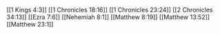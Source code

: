[[1 Kings 4:3]]
[[1 Chronicles 18:16]]
[[1 Chronicles 23:24]]
[[2 Chronicles 34:13]]
[[Ezra 7:6]]
[[Nehemiah 8:1]]
[[Matthew 8:19]]
[[Matthew 13:52]]
[[Matthew 23:1]]
